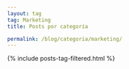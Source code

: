 ```yaml
---
layout: tag
tag: Marketing
title: Posts por categoría

permalink: /blog/categoria/marketing/
---
```


{% include posts-tag-filtered.html %}